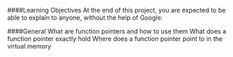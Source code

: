####Learning Objectives
At the end of this project, you are expected to be able to explain to anyone, without the help of Google:

####General
What are function pointers and how to use them
What does a function pointer exactly hold
Where does a function pointer point to in the virtual memory

